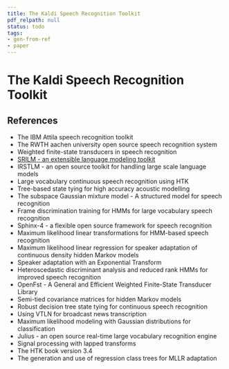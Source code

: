 ```yaml
---
title: The Kaldi Speech Recognition Toolkit
pdf_relpath: null
status: todo
tags:
- gen-from-ref
- paper
---
```


# The Kaldi Speech Recognition Toolkit

## References

- The IBM Attila speech recognition toolkit
- The RWTH aachen university open source speech recognition system
- Weighted finite-state transducers in speech recognition
- [SRILM - an extensible language modeling toolkit](./srilm-an-extensible-language-modeling-toolkit.md)
- IRSTLM - an open source toolkit for handling large scale language models
- Large vocabulary continuous speech recognition using HTK
- Tree-based state tying for high accuracy acoustic modelling
- The subspace Gaussian mixture model - A structured model for speech recognition
- Frame discrimination training for HMMs for large vocabulary speech recognition
- Sphinx-4 - a flexible open source framework for speech recognition
- Maximum likelihood linear transformations for HMM-based speech recognition
- Maximum likelihood linear regression for speaker adaptation of continuous density hidden Markov models
- Speaker adaptation with an Exponential Transform
- Heteroscedastic discriminant analysis and reduced rank HMMs for improved speech recognition
- OpenFst - A General and Efficient Weighted Finite-State Transducer Library
- Semi-tied covariance matrices for hidden Markov models
- Robust decision tree state tying for continuous speech recognition
- Using VTLN for broadcast news transcription
- Maximum likelihood modeling with Gaussian distributions for classification
- Julius - an open source real-time large vocabulary recognition engine
- Signal processing with lapped transforms
- The HTK book version 3.4
- The generation and use of regression class trees for MLLR adaptation
